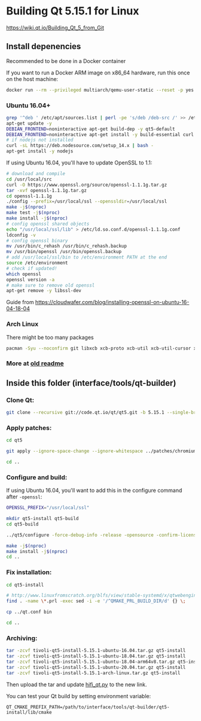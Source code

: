 # Building Qt 5.15.1 for Linux

https://wiki.qt.io/Building_Qt_5_from_Git

## Install depenencies

Recommended to be done in a Docker container

If you want to run a Docker ARM image on x86_64 hardware, run this once on the host machine:

```bash
docker run --rm --privileged multiarch/qemu-user-static --reset -p yes
```

### Ubuntu 16.04+

```bash
grep '^deb ' /etc/apt/sources.list | perl -pe 's/deb /deb-src /' >> /etc/apt/sources.list
apt-get update -y
DEBIAN_FRONTEND=noninteractive apt-get build-dep -y qt5-default
DEBIAN_FRONTEND=noninteractive apt-get install -y build-essential curl perl python git '^libxcb.*-dev' libx11-xcb-dev libglu1-mesa-dev libxrender-dev libxi-dev libxkbcommon-dev libxkbcommon-x11-dev flex bison gperf libicu-dev libxslt-dev ruby libssl-dev libxcursor-dev libxcomposite-dev libxdamage-dev libxrandr-dev libdbus-1-dev libfontconfig1-dev libcap-dev libxtst-dev libpulse-dev libudev-dev libpci-dev libnss3-dev libasound2-dev libxss-dev libegl1-mesa-dev libgstreamer1.0-dev libgstreamer-plugins-base1.0-dev libproxy-dev xinput libopenal-dev ninja-build libre2-dev libminizip-dev libevent-dev libprotobuf-dev liblcms2-dev libharfbuzz-dev
# if nodejs not installed
curl -sL https://deb.nodesource.com/setup_14.x | bash -
apt-get install -y nodejs
```

If using Ubuntu 16.04, you'll have to update OpenSSL to 1.1:

```bash
# download and compile
cd /usr/local/src
curl -O https://www.openssl.org/source/openssl-1.1.1g.tar.gz
tar -xvf openssl-1.1.1g.tar.gz
cd openssl-1.1.1g
./config --prefix=/usr/local/ssl --openssldir=/usr/local/ssl
make -j$(nproc)
make test -j$(nproc)
make install -j$(nproc)
# config openssl shared objects
echo "/usr/local/ssl/lib" > /etc/ld.so.conf.d/openssl-1.1.1g.conf
ldconfig -v
# config openssl binary
mv /usr/bin/c_rehash /usr/bin/c_rehash.backup
mv /usr/bin/openssl /usr/bin/openssl.backup
# add /usr/local/ssl/bin to /etc/environment PATH at the end
source /etc/environment
# check if updated!
which openssl
openssl version -a
# make sure to remove old openssl
apt-get remove -y libssl-dev
```

Guide from https://cloudwafer.com/blog/installing-openssl-on-ubuntu-16-04-18-04

### Arch Linux

There might be too many packages

```bash
pacman -Syu --noconfirm git libxcb xcb-proto xcb-util xcb-util-cursor xcb-util-image xcb-util-keysyms xcb-util-renderutil xcb-util-wm libxi base-devel gperf python python2 mesa xf86-video-vesa xf86-video-intel vulkan-intel xf86-input-libinput libxcursor libxcomposite libxdamage libxrandr xorg-xrandr libxtst alsa-lib eglexternalplatform libglvnd gtk3 libinput tslib libxkbcommon libxkbcommon-x11 pulseaudio pulseaudio-alsa gstreamer nss re2 icu libwebp opus ffmpeg libvpx snappy minizip libevent jsoncpp protobuf libxml2 libxslt ninja gn ccache double-conversion libproxy openssl md4c nodejs npm wayland
```

### More at [old readme](README.old.md)

## Inside this folder (interface/tools/qt-builder)

### Clone Qt:

```bash
git clone --recursive git://code.qt.io/qt/qt5.git -b 5.15.1 --single-branch
```

### Apply patches:

```bash
cd qt5

git apply --ignore-space-change --ignore-whitespace ../patches/chromium-override-audio-output-permission.patch

cd ..
```

### Configure and build:

If using Ubuntu 16.04, you'll want to add this in the configure command after `-openssl`:

```bash
OPENSSL_PREFIX="/usr/local/ssl"
```

```bash
mkdir qt5-install qt5-build
cd qt5-build

../qt5/configure -force-debug-info -release -opensource -confirm-license -recheck-all -openssl -nomake tools -nomake tests -nomake examples -skip qttranslations -skip qtserialport -skip qt3d -skip qtquick3d -skip qtlocation -skip qtsensors -skip qtgamepad -skip qtspeech -skip qtcharts -skip qtx11extras -skip qtmacextras -skip qtvirtualkeyboard -skip qtpurchasing -skip qtdatavis3d -skip qtpim -skip qtdocgallery -webengine-proprietary-codecs -no-warnings-are-errors -no-pch -c++std c++14 -prefix ../qt5-install

make -j$(nproc)
make install -j$(nproc)
cd ..
```

### Fix installation:

```bash
cd qt5-install

# http://www.linuxfromscratch.org/blfs/view/stable-systemd/x/qtwebengine.html
find . -name \*.prl -exec sed -i -e '/^QMAKE_PRL_BUILD_DIR/d' {} \;

cp ../qt.conf bin

cd ..
```

### Archiving:

```bash
tar -zcvf tivoli-qt5-install-5.15.1-ubuntu-16.04.tar.gz qt5-install
tar -zcvf tivoli-qt5-install-5.15.1-ubuntu-18.04.tar.gz qt5-install
tar -zcvf tivoli-qt5-install-5.15.1-ubuntu-18.04-arm64v8.tar.gz qt5-install
tar -zcvf tivoli-qt5-install-5.15.1-ubuntu-20.04.tar.gz qt5-install
tar -zcvf tivoli-qt5-install-5.15.1-arch-linux.tar.gz qt5-install
```

Then upload the tar and update [hifi_qt.py](../../hifi_qt.py) to the new link.

You can test your Qt build by setting environment variable:

```env
QT_CMAKE_PREFIX_PATH=/path/to/interface/tools/qt-builder/qt5-install/lib/cmake
```
